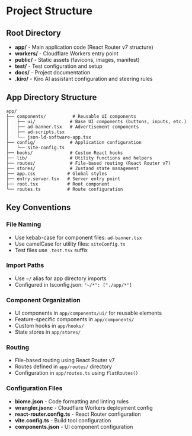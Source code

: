 # Project Structure

## Root Directory
- **app/** - Main application code (React Router v7 structure)
- **workers/** - Cloudflare Workers entry point
- **public/** - Static assets (favicons, images, manifest)
- **test/** - Test configuration and setup
- **docs/** - Project documentation
- **.kiro/** - Kiro AI assistant configuration and steering rules

## App Directory Structure
```
app/
├── components/          # Reusable UI components
│   ├── ui/             # Base UI components (buttons, inputs, etc.)
│   ├── ad-banner.tsx   # Advertisement components
│   ├── ad-scripts.tsx
│   └── json-ld-software-app.tsx
├── config/             # Application configuration
│   └── site-config.ts
├── hooks/              # Custom React hooks
├── lib/                # Utility functions and helpers
├── routes/             # File-based routing (React Router v7)
├── stores/             # Zustand state management
├── app.css            # Global styles
├── entry.server.tsx   # Server entry point
├── root.tsx           # Root component
└── routes.ts          # Route configuration
```

## Key Conventions

### File Naming
- Use kebab-case for component files: `ad-banner.tsx`
- Use camelCase for utility files: `siteConfig.ts`
- Test files use `.test.tsx` suffix

### Import Paths
- Use `~/` alias for app directory imports
- Configured in tsconfig.json: `"~/*": ["./app/*"]`

### Component Organization
- UI components in `app/components/ui/` for reusable elements
- Feature-specific components in `app/components/`
- Custom hooks in `app/hooks/`
- State stores in `app/stores/`

### Routing
- File-based routing using React Router v7
- Routes defined in `app/routes/` directory
- Configuration in `app/routes.ts` using `flatRoutes()`

### Configuration Files
- **biome.json** - Code formatting and linting rules
- **wrangler.jsonc** - Cloudflare Workers deployment config
- **react-router.config.ts** - React Router configuration
- **vite.config.ts** - Build tool configuration
- **components.json** - UI component configuration